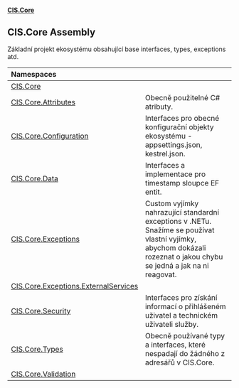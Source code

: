 #### [CIS.Core](index.md 'index')

## CIS.Core Assembly

Základní projekt ekosystému obsahující base interfaces, types, exceptions atd.

| Namespaces | |
| :--- | :--- |
| [CIS.Core](CIS.Core.md 'CIS.Core') | |
| [CIS.Core.Attributes](CIS.Core.Attributes.md 'CIS.Core.Attributes') | Obecně použitelné C# atributy. |
| [CIS.Core.Configuration](CIS.Core.Configuration.md 'CIS.Core.Configuration') | Interfaces pro obecné konfigurační objekty ekosystému - appsettings.json, kestrel.json. |
| [CIS.Core.Data](CIS.Core.Data.md 'CIS.Core.Data') | Interfaces a implementace pro timestamp sloupce EF entit. |
| [CIS.Core.Exceptions](CIS.Core.Exceptions.md 'CIS.Core.Exceptions') | Custom vyjímky nahrazující standardní exceptions v .NETu. Snažíme se používat vlastní vyjímky, abychom dokázali rozeznat o jakou chybu se jedná a jak na ni reagovat. |
| [CIS.Core.Exceptions.ExternalServices](CIS.Core.Exceptions.ExternalServices.md 'CIS.Core.Exceptions.ExternalServices') | |
| [CIS.Core.Security](CIS.Core.Security.md 'CIS.Core.Security') | Interfaces pro získání informací o přihlášeném uživatel a technickém uživateli služby. |
| [CIS.Core.Types](CIS.Core.Types.md 'CIS.Core.Types') | Obecně používané typy a interfaces, které nespadají do žádného z adresářů v CIS.Core. |
| [CIS.Core.Validation](CIS.Core.Validation.md 'CIS.Core.Validation') | |
